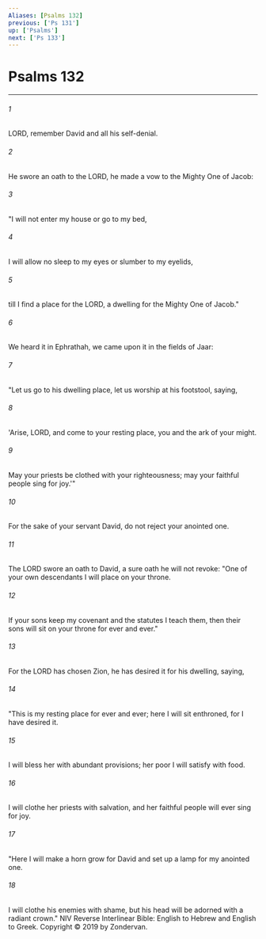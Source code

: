 ```yaml
---
Aliases: [Psalms 132]
previous: ['Ps 131']
up: ['Psalms']
next: ['Ps 133']
---
```

# Psalms 132

***


###### 1 
LORD, remember David and all his self-denial. 

###### 2 
He swore an oath to the LORD, he made a vow to the Mighty One of Jacob: 

###### 3 
"I will not enter my house or go to my bed, 

###### 4 
I will allow no sleep to my eyes or slumber to my eyelids, 

###### 5 
till I find a place for the LORD, a dwelling for the Mighty One of Jacob." 

###### 6 
We heard it in Ephrathah, we came upon it in the fields of Jaar: 

###### 7 
"Let us go to his dwelling place, let us worship at his footstool, saying, 

###### 8 
'Arise, LORD, and come to your resting place, you and the ark of your might. 

###### 9 
May your priests be clothed with your righteousness; may your faithful people sing for joy.'" 

###### 10 
For the sake of your servant David, do not reject your anointed one. 

###### 11 
The LORD swore an oath to David, a sure oath he will not revoke: "One of your own descendants I will place on your throne. 

###### 12 
If your sons keep my covenant and the statutes I teach them, then their sons will sit on your throne for ever and ever." 

###### 13 
For the LORD has chosen Zion, he has desired it for his dwelling, saying, 

###### 14 
"This is my resting place for ever and ever; here I will sit enthroned, for I have desired it. 

###### 15 
I will bless her with abundant provisions; her poor I will satisfy with food. 

###### 16 
I will clothe her priests with salvation, and her faithful people will ever sing for joy. 

###### 17 
"Here I will make a horn grow for David and set up a lamp for my anointed one. 

###### 18 
I will clothe his enemies with shame, but his head will be adorned with a radiant crown." NIV Reverse Interlinear Bible: English to Hebrew and English to Greek. Copyright © 2019 by Zondervan.
